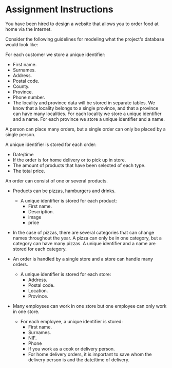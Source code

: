 # Assignment Instructions
You have been hired to design a website that allows you to order food at home via the Internet.

Consider the following guidelines for modeling what the project's database would look like:

For each customer we store a unique identifier:
- First name.
- Surnames.
- Address.
- Postal code.
- County.
- Province.
- Phone number.
- The locality and province data will be stored in separate tables. We know that a locality belongs to a single province, and that a province can have many localities. For each locality we store a unique identifier and a name. For each province we store a unique identifier and a name.

A person can place many orders, but a single order can only be placed by a single person.

A unique identifier is stored for each order:
- Date/time
- If the order is for home delivery or to pick up in store.
- The amount of products that have been selected of each type.
- The total price.

An order can consist of one or several products.
- Products can be pizzas, hamburgers and drinks.
  - A unique identifier is stored for each product:
    - First name.
    - Description.
    - image
    - price
    
- In the case of pizzas, there are several categories that can change names throughout the year. A pizza can only be in one category, but a category can have many pizzas. A unique identifier and a name are stored for each category.

- An order is handled by a single store and a store can handle many orders.
  - A unique identifier is stored for each store:
    - Address.
    - Postal code.
    - Location.
    - Province.

- Many employees can work in one store but one employee can only work in one store.
  - For each employee, a unique identifier is stored:
    - First name.
    - Surnames.
    - NIF.
    - Phone
    - If you work as a cook or delivery person.
    - For home delivery orders, it is important to save whom the delivery person is and the date/time of delivery.